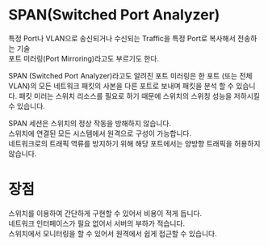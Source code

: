 # SPAN(Switched Port Analyzer)
특정 Port나 VLAN으로 송신되거나 수신되는 Traffic을 특정 Port로 복사해서 전송하는 기술  
포트 미러링(Port Mirroring)라고도 부르기도 한다.  

SPAN (Switched Port Analyzer)라고도 알려진  포트 미러링은 한 포트 (또는 전체 VLAN)의 모든 네트워크 패킷의 사본을 다른 포트로 보내며 패킷을 분석 할 수 있습니다. 패킷 미러는 스위치 리소스를 필요로 하기 때문에 스위치의 스위칭 성능을 저하시킬 수 있습니다.

SPAN 세션은 스위치의 정상 작동을 방해하지 않습니다.  
스위치에 연결된 모든 시스템에서 원격으로 구성이 가능합니다.  
네트워크로의 트래픽 역류를 방지하기 위해 해당 포트에서는 양방향 트래픽을 허용하지 않습니다.  

# 장점
스위치를 이용하여 간단하게 구현할 수 있어서 비용이 적게 듭니다.  
네트워크 인터페이스가 필요 없어서 서버의 부하가 적습니다.  
스위치에서 모니터링을 할 수 있어서 원격에서 쉽게 접근할 수 있습니다.  